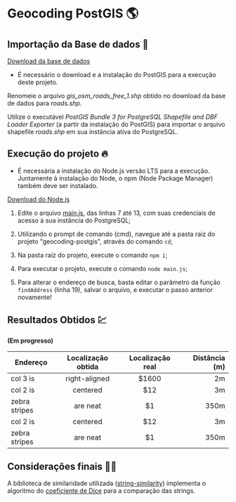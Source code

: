 # Geocoding PostGIS 🌎

## Importação da Base de dados 💾

[Download da base de dados](http://download.geofabrik.de/south-america/brazil/sul-latest-free.shp.zip)

* É necessário o download e a instalação do PostGIS para a execução deste projeto.

Renomeie o arquivo *gis_osm_roads_free_1.shp* obtido no download da base de dados para *roads.shp*.

Utilize o executável *PostGIS Bundle 3 for PostgreSQL Shapefile and DBF Loader Exporter* (a partir da instalação do PostGIS) 
para importar o arquivo shapefile *roads.shp* em sua instância ativa do PostgreSQL.

## Execução do projeto 🔥

* É necessária a instalação do Node.js versão LTS para a execução. Juntamente à instalação do Node, o npm (Node Package Manager) também deve ser instalado.

[Download do Node.js](https://nodejs.org/en/)

1. Edite o arquivo [main.js](https://github.com/Arthurdb1999/geocoding-postgis/blob/master/main.js), das linhas 7 até 13, com suas credenciais de acesso à sua
instância do PostgreSQL;

2. Utilizando o prompt de comando (cmd), navegue até a pasta raiz do projeto "geocoding-postgis", através do comando `cd`;

3. Na pasta raiz do projeto, execute o comando `npm i`;

4. Para executar o projeto, execute o comando `node main.js`;

5. Para alterar o endereço de busca, basta editar o parâmetro da função `findAddress` (linha 19), salvar o arquivo, e executar o passo anterior novamente!

## Resultados Obtidos 💹

**(Em progresso)**

| Endereço | Localização obtida | Localização real | Distância (m) |
| ------------- |:-------------:| :-----:| -----:|
| col 3 is      | right-aligned | $1600 | 2m |
| col 2 is      | centered      |   $12 | 3m |
| zebra stripes | are neat      |    $1 | 350m |
| col 2 is      | centered      |   $12 | 3m |
| zebra stripes | are neat      |    $1 | 350m |

## Considerações finais 🎉🎉

A biblioteca de similaridade utilizada ([string-similarity](https://www.npmjs.com/package/string-similarity)) implementa o algoritmo do [coeficiente de Dice](https://en.wikipedia.org/wiki/S%C3%B8rensen%E2%80%93Dice_coefficient) para a comparação das strings.
